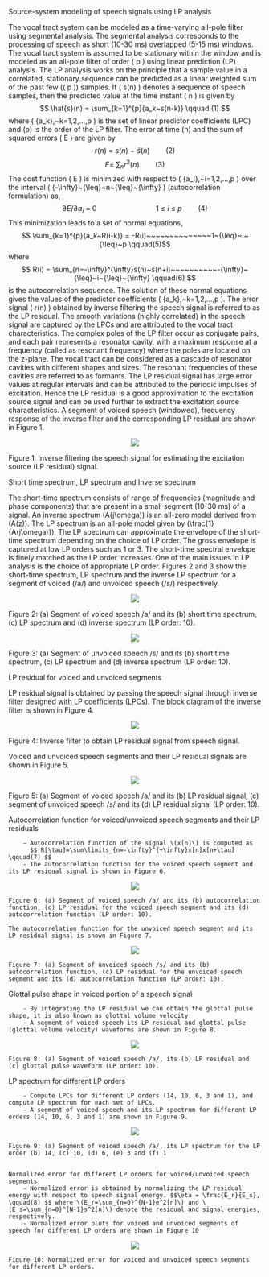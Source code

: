Source-system modeling of speech signals using LP analysis

The vocal tract system can be modeled as a time-varying all-pole filter using segmental analysis. The segmental analysis corresponds to the processing of speech as short (10-30 ms) overlapped (5-15 ms) windows. The vocal tract system is assumed to be stationary within the window and is modeled as an all-pole filter of order \( p \) using linear prediction (LP) analysis. The LP analysis works on the principle that a sample value in a correlated, stationary sequence can be predicted as a linear weighted sum of the past few (\( p \)) samples. If \( s(n) \) denotes a sequence of speech samples, then the predicted value at the time instant \( n \) is given by $$ \hat{s}(n) = \sum_{k=1}^{p}{a_k~s(n-k)} \qquad (1) $$ where \( \{a_k\},~k=1,2,...,p \) is the set of linear predictor coefficients (LPC) and \(p\) is the order of the LP filter. The error at time \(n\) and the sum of squared errors \( E \) are given by $$ r(n)~=~s(n)~-~\hat{s}(n) \qquad(2)$$ $$ E=~\sum_{n}{r^2(n)} \qquad(3) $$ The cost function \( E \) is minimized with respect to \( \{a_i\},~i=1,2,...,p \) over the interval \( {-\infty}~{\leq}~n~{\leq}~{\infty} \) (autocorrelation formulation) as, $$ {\partial{E}}/{\partial{a_i}}~=~0~~~~~~~~~~~~~~~~~~~~~~~~~~~~~~1~{\leq}~i~{\leq}~p \qquad(4)$$ This minimization leads to a set of normal equations, $$ \sum_{k=1}^{p}{a_k~R(i-k)} = -R(i)~~~~~~~~~~~~~~1~{\leq}~i~{\leq}~p \qquad(5)$$ where $$ R(i) = \sum_{n=-\infty}^{\infty}s(n)~s(n+i)~~~~~~~~~~-{\infty}~{\leq}~i~{\leq}~{\infty} \qquad(6) $$ is the autocorrelation sequence. The solution of these normal equations gives the values of the predictor coefficients \( \{a_k\},~k=1,2,...,p \). The error signal \( r(n) \) obtained by inverse filtering the speech signal is referred to as the LP residual. The smooth variations (highly correlated) in the speech signal are captured by the LPCs and are attributed to the vocal tract characteristics. The complex poles of the LP filter occur as conjugate pairs, and each pair represents a resonator cavity, with a maximum response at a frequency (called as resonant frequency) where the poles are located on the z-plane. The vocal tract can be considered as a cascade of resonator cavities with different shapes and sizes. The resonant frequencies of these cavities are referred to as formants. The LP residual signal has large error values at regular intervals and can be attributed to the periodic impulses of excitation. Hence the LP residual is a good approximation to the excitation source signal and can be used further to extract the excitation source characteristics. A segment of voiced speech (windowed), frequency response of the inverse filter and the corresponding LP residual are shown in Figure 1.

<center><img src="images/lpinvfilter.png"> <br></p> </center>
Figure 1: Inverse filtering the speech signal for estimating the excitation source (LP residual) signal.


Short time spectrum, LP spectrum and Inverse spectrum

The short-time spectrum consists of range of frequencies (magnitude and phase components) that are present in a small segment (10-30 ms) of a signal. An inverse spectrum \(A(j\omega)\) is an all-zero model derived from \(A(z)\). The LP spectrum is an all-pole model given by \(\frac{1}{A(j\omega)}\). The LP spectrum can approximate the envelope of the short-time spectrum depending on the choice of LP order. The gross envelope is captured at low LP orders such as 1 or 3. The short-time spectral envelope is finely matched as the LP order increases. One of the main issues in LP analysis is the choice of appropriate LP order. Figures 2 and 3 show the short-time spectrum, LP spectrum and the inverse LP spectrum for a segment of voiced (/a/) and unvoiced speech (/s/) respectively.
<center><img src="images/img3.png"> <br></p> </center>

Figure 2: (a) Segment of voiced speech /a/ and its (b) short time spectrum, (c) LP spectrum and (d) inverse spectrum (LP order: 10).


<center><img src="images/img5.png"> <br></p> </center>




Figure 3: (a) Segment of unvoiced speech /s/ and its (b) short time spectrum, (c) LP spectrum and (d) inverse spectrum (LP order: 10).


LP residual for voiced and unvoiced segments

LP residual signal is obtained by passing the speech signal through inverse filter designed with LP coefficients (LPCs). The block diagram of the inverse filter is shown in Figure 4.
<center><img src="images/img6.png"> <br></p> </center>

Figure 4: Inverse filter to obtain LP residual signal from speech signal.

Voiced and unvoiced speech segments and their LP residual signals are shown in Figure 5.
<center><img src="images/img7.png"> <br></p> </center>

Figure 5: (a) Segment of voiced speech /a/ and its (b) LP residual signal, (c) segment of unvoiced speech /s/ and its (d) LP residual signal (LP order: 10).




Autocorrelation function for voiced/unvoiced speech segments and their LP residuals

        - Autocorrelation function of the signal \(x[n]\) is computed as
          $$ R[\tau]=\sum\limits_{n=-\infty}^{+\infty}x[n]x[n+\tau] \qquad(7) $$
        - The autocorrelation function for the voiced speech segment and its LP residual signal is shown in Figure 6.
<center><img src="images/img9.png"> <br></p> </center>
    
    Figure 6: (a) Segment of voiced speech /a/ and its (b) autocorrelation function, (c) LP residual for the voiced speech segment and its (d) autocorrelation function (LP order: 10).

    The autocorrelation function for the unvoiced speech segment and its LP residual signal is shown in Figure 7.
<center><img src="images/img10.png"> <br></p> </center>
    



    Figure 7: (a) Segment of unvoiced speech /s/ and its (b) autocorrelation function, (c) LP residual for the unvoiced speech segment and its (d) autocorrelation function (LP order: 10).










Glottal pulse shape in voiced portion of a speech signal

        - By integrating the LP residual we can obtain the glottal pulse shape, it is also known as glottal volume velocity.
        - A segment of voiced speech its LP residual and glottal pulse (glottal volume velocity) waveforms are shown in Figure 8.
<center><img src="images/img11.png"> <br></p> </center>
    
    Figure 8: (a) Segment of voiced speech /a/, its (b) LP residual and (c) glottal pulse waveform (LP order: 10).







LP spectrum for different LP orders

        - Compute LPCs for different LP orders (14, 10, 6, 3 and 1), and compute LP spectrum for each set of LPCs.
        - A segment of voiced speech and its LP spectrum for different LP orders (14, 10, 6, 3 and 1) are shown in Figure 9.
<center><img src="images/img14.png"> <br></p> </center>
   
    Figure 9: (a) Segment of voiced speech /a/, its LP spectrum for the LP order (b) 14, (c) 10, (d) 6, (e) 3 and (f) 1


    Normalized error for different LP orders for voiced/unvoiced speech segments
        - Normalized error is obtained by normalizing the LP residual energy with respect to speech signal energy. $$\eta = \frac{E_r}{E_s}, \qquad(8) $$ where \(E_r=\sum_{n=0}^{N-1}e^2[n]\) and \(E_s=\sum_{n=0}^{N-1}s^2[n]\) denote the residual and signal energies, respectively.
        - Normalized error plots for voiced and unvoiced segments of speech for different LP orders are shown in Figure 10
<center><img src="images/img19.png"> <br></p> </center>
    
    Figure 10: Normalized error for voiced and unvoiced speech segments for different LP orders.



